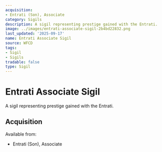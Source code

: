 ```yaml
---
acquisition:
- Entrati (Son), Associate
category: Sigils
description: A sigil representing prestige gained with the Entrati.
image: ../images/entrati-associate-sigil-2b4bd22832.png
last_updated: '2025-09-17'
name: Entrati Associate Sigil
source: WFCD
tags:
- Sigil
- Sigils
tradable: false
type: Sigil
---
```


# Entrati Associate Sigil

A sigil representing prestige gained with the Entrati.

## Acquisition

Available from:
- Entrati (Son), Associate

